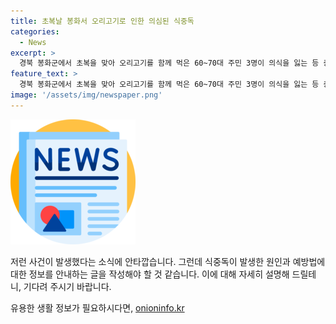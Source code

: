 ```yaml
---
title: 초복날 봉화서 오리고기로 인한 의심된 식중독
categories:
  - News
excerpt: >
  경북 봉화군에서 초복을 맞아 오리고기를 함께 먹은 60~70대 주민 3명이 의식을 잃는 등 중태에 빠진 식중독 의심 사고가 발생했다. 70대 여성 1명은 심정지 상태에 빠지고, 나머지 여성 2명은 의식저하 증상을 보여 병원으로 이송됐다. 당국은 심정지 상태 환자의 상태가 호전되고, 식중독균 감염 여부 등을 조사 중이다.
feature_text: >
  경북 봉화군에서 초복을 맞아 오리고기를 함께 먹은 60~70대 주민 3명이 의식을 잃는 등 중태에 빠진 식중독 의심 사고가 발생했다. 70대 여성 1명은 심정지 상태에 빠지고, 나머지 여성 2명은 의식저하 증상을 보여 병원으로 이송됐다. 당국은 심정지 상태 환자의 상태가 호전되고, 식중독균 감염 여부 등을 조사 중이다.
image: '/assets/img/newspaper.png'
---
```


<p><img src="/assets/img/newspaper.png" alt="kimp 속보" /></p>

<p>저런 사건이 발생했다는 소식에 안타깝습니다. 그런데 식중독이 발생한 원인과 예방법에 대한 정보를 안내하는 글을 작성해야 할 것 같습니다. 이에 대해 자세히 설명해 드릴테니, 기다려 주시기 바랍니다.</p>
유용한 생활 정보가 필요하시다면, <a href="https://onioninfo.kr" rel="dofollow">onioninfo.kr</a>


